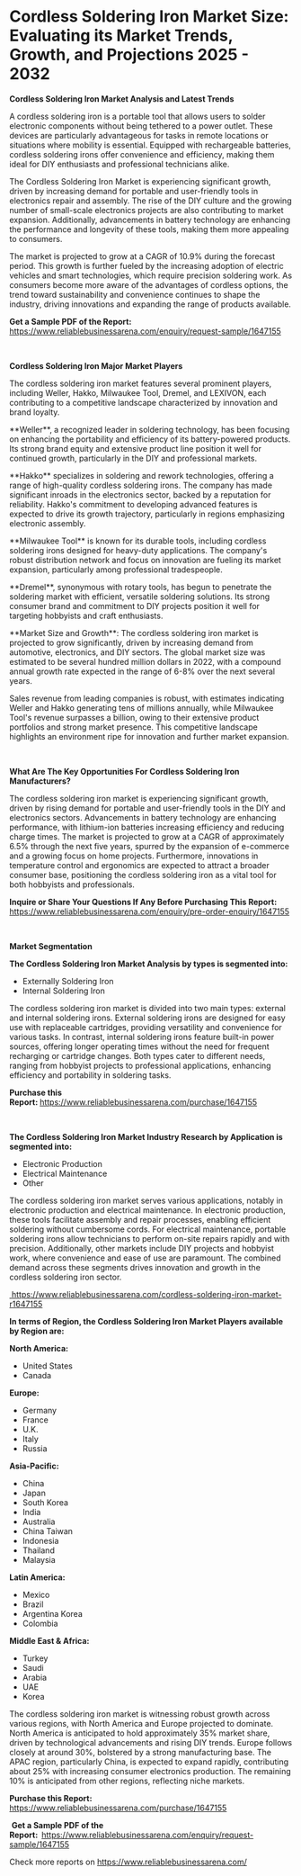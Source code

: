 <p><h1>Cordless Soldering Iron Market Size: Evaluating its Market Trends, Growth, and Projections 2025 - 2032</h1></p><p><strong>Cordless Soldering Iron Market Analysis and Latest Trends</strong></p>
<p><p>A cordless soldering iron is a portable tool that allows users to solder electronic components without being tethered to a power outlet. These devices are particularly advantageous for tasks in remote locations or situations where mobility is essential. Equipped with rechargeable batteries, cordless soldering irons offer convenience and efficiency, making them ideal for DIY enthusiasts and professional technicians alike.</p><p>The Cordless Soldering Iron Market is experiencing significant growth, driven by increasing demand for portable and user-friendly tools in electronics repair and assembly. The rise of the DIY culture and the growing number of small-scale electronics projects are also contributing to market expansion. Additionally, advancements in battery technology are enhancing the performance and longevity of these tools, making them more appealing to consumers.</p><p>The market is projected to grow at a CAGR of 10.9% during the forecast period. This growth is further fueled by the increasing adoption of electric vehicles and smart technologies, which require precision soldering work. As consumers become more aware of the advantages of cordless options, the trend toward sustainability and convenience continues to shape the industry, driving innovations and expanding the range of products available.</p></p>
<p><strong>Get a Sample PDF of the Report:&nbsp;</strong> <a href="https://www.reliablebusinessarena.com/enquiry/request-sample/1647155?utm_campaign=2195&utm_medium=2&utm_source=Github&utm_content=ia&utm_term=10042025&utm_id=cordless-soldering-iron">https://www.reliablebusinessarena.com/enquiry/request-sample/1647155</a></p>
<p>&nbsp;</p>
<p><strong>Cordless Soldering Iron Major Market Players</strong></p>
<p><p>The cordless soldering iron market features several prominent players, including Weller, Hakko, Milwaukee Tool, Dremel, and LEXIVON, each contributing to a competitive landscape characterized by innovation and brand loyalty.</p><p>**Weller**, a recognized leader in soldering technology, has been focusing on enhancing the portability and efficiency of its battery-powered products. Its strong brand equity and extensive product line position it well for continued growth, particularly in the DIY and professional markets.</p><p>**Hakko** specializes in soldering and rework technologies, offering a range of high-quality cordless soldering irons. The company has made significant inroads in the electronics sector, backed by a reputation for reliability. Hakko's commitment to developing advanced features is expected to drive its growth trajectory, particularly in regions emphasizing electronic assembly.</p><p>**Milwaukee Tool** is known for its durable tools, including cordless soldering irons designed for heavy-duty applications. The company's robust distribution network and focus on innovation are fueling its market expansion, particularly among professional tradespeople.</p><p>**Dremel**, synonymous with rotary tools, has begun to penetrate the soldering market with efficient, versatile soldering solutions. Its strong consumer brand and commitment to DIY projects position it well for targeting hobbyists and craft enthusiasts.</p><p>**Market Size and Growth**: The cordless soldering iron market is projected to grow significantly, driven by increasing demand from automotive, electronics, and DIY sectors. The global market size was estimated to be several hundred million dollars in 2022, with a compound annual growth rate expected in the range of 6-8% over the next several years.</p><p>Sales revenue from leading companies is robust, with estimates indicating Weller and Hakko generating tens of millions annually, while Milwaukee Tool's revenue surpasses a billion, owing to their extensive product portfolios and strong market presence. This competitive landscape highlights an environment ripe for innovation and further market expansion.</p></p>
<p>&nbsp;</p>
<p><strong>What Are The Key Opportunities For Cordless Soldering Iron Manufacturers?</strong></p>
<p><p>The cordless soldering iron market is experiencing significant growth, driven by rising demand for portable and user-friendly tools in the DIY and electronics sectors. Advancements in battery technology are enhancing performance, with lithium-ion batteries increasing efficiency and reducing charge times. The market is projected to grow at a CAGR of approximately 6.5% through the next five years, spurred by the expansion of e-commerce and a growing focus on home projects. Furthermore, innovations in temperature control and ergonomics are expected to attract a broader consumer base, positioning the cordless soldering iron as a vital tool for both hobbyists and professionals.</p></p>
<p><strong>Inquire or Share Your Questions If Any Before Purchasing This Report:</strong> <a href="https://www.reliablebusinessarena.com/enquiry/pre-order-enquiry/1647155?utm_campaign=2195&utm_medium=2&utm_source=Github&utm_content=ia&utm_term=10042025&utm_id=cordless-soldering-iron">https://www.reliablebusinessarena.com/enquiry/pre-order-enquiry/1647155</a></p>
<p>&nbsp;</p>
<p><strong>Market Segmentation</strong></p>
<p><strong>The Cordless Soldering Iron Market Analysis by types is segmented into:</strong></p>
<p><ul><li>Externally Soldering Iron</li><li>Internal Soldering Iron</li></ul></p>
<p><p>The cordless soldering iron market is divided into two main types: external and internal soldering irons. External soldering irons are designed for easy use with replaceable cartridges, providing versatility and convenience for various tasks. In contrast, internal soldering irons feature built-in power sources, offering longer operating times without the need for frequent recharging or cartridge changes. Both types cater to different needs, ranging from hobbyist projects to professional applications, enhancing efficiency and portability in soldering tasks.</p></p>
<p><strong>Purchase this Report:&nbsp;</strong><a href="https://www.reliablebusinessarena.com/purchase/1647155?utm_campaign=2195&utm_medium=2&utm_source=Github&utm_content=ia&utm_term=10042025&utm_id=cordless-soldering-iron">https://www.reliablebusinessarena.com/purchase/1647155</a></p>
<p>&nbsp;</p>
<p><strong>The Cordless Soldering Iron Market Industry Research by Application is segmented into:</strong></p>
<p><ul><li>Electronic Production</li><li>Electrical Maintenance</li><li>Other</li></ul></p>
<p><p>The cordless soldering iron market serves various applications, notably in electronic production and electrical maintenance. In electronic production, these tools facilitate assembly and repair processes, enabling efficient soldering without cumbersome cords. For electrical maintenance, portable soldering irons allow technicians to perform on-site repairs rapidly and with precision. Additionally, other markets include DIY projects and hobbyist work, where convenience and ease of use are paramount. The combined demand across these segments drives innovation and growth in the cordless soldering iron sector.</p></p>
<p><a href="https://www.reliablebusinessarena.com/cordless-soldering-iron-market-r1647155?utm_campaign=2195&utm_medium=2&utm_source=Github&utm_content=ia&utm_term=10042025&utm_id=cordless-soldering-iron">&nbsp;https://www.reliablebusinessarena.com/cordless-soldering-iron-market-r1647155</a></p>
<p><strong>In terms of Region, the Cordless Soldering Iron Market Players available by Region are:</strong></p>
<p>
    <p> <strong> North America: </strong>
        <ul>
            <li>United States</li>
            <li>Canada</li>
        </ul>
        </p> 
    <p> <strong> Europe: </strong>
        <ul>
            <li>Germany</li>
            <li>France</li>
            <li>U.K.</li>
            <li>Italy</li>
            <li>Russia</li>
        </ul>
        </p> 
    <p> <strong> Asia-Pacific: </strong>
        <ul>
            <li>China</li>
            <li>Japan</li>
            <li>South Korea</li>
            <li>India</li>
            <li>Australia</li>
            <li>China Taiwan</li>
            <li>Indonesia</li>
            <li>Thailand</li>
            <li>Malaysia</li>
        </ul>
        </p> 
    <p> <strong> Latin America: </strong>
        <ul>
            <li>Mexico</li>
            <li>Brazil</li>
            <li>Argentina Korea</li>
            <li>Colombia</li>
        </ul>
        </p> 
    <p> <strong> Middle East & Africa: </strong>
        <ul>
            <li>Turkey</li>
            <li>Saudi</li>
            <li>Arabia</li>
            <li>UAE</li>
            <li>Korea</li>
        </ul>
    </p>
    </p>
<p><p>The cordless soldering iron market is witnessing robust growth across various regions, with North America and Europe projected to dominate. North America is anticipated to hold approximately 35% market share, driven by technological advancements and rising DIY trends. Europe follows closely at around 30%, bolstered by a strong manufacturing base. The APAC region, particularly China, is expected to expand rapidly, contributing about 25% with increasing consumer electronics production. The remaining 10% is anticipated from other regions, reflecting niche markets.</p></p>
<p><strong>Purchase this Report: </strong><a href="https://www.reliablebusinessarena.com/purchase/1647155?utm_campaign=2195&utm_medium=2&utm_source=Github&utm_content=ia&utm_term=10042025&utm_id=cordless-soldering-iron">https://www.reliablebusinessarena.com/purchase/1647155</a></p>
<p>&nbsp;<strong>Get a Sample PDF of the Report:&nbsp;&nbsp;</strong><a href="https://www.reliablebusinessarena.com/enquiry/request-sample/1647155?utm_campaign=2195&utm_medium=2&utm_source=Github&utm_content=ia&utm_term=10042025&utm_id=cordless-soldering-iron">https://www.reliablebusinessarena.com/enquiry/request-sample/1647155</a></p>
<p><strong></strong></p>
<p>Check more reports on <a href="https://www.reliablebusinessarena.com/?utm_campaign=2195&utm_medium=2&utm_source=Github&utm_content=ia&utm_term=10042025&utm_id=cordless-soldering-iron">https://www.reliablebusinessarena.com/</a></p>